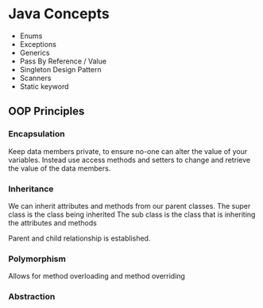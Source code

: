 # Java Concepts

- Enums
- Exceptions
- Generics
- Pass By Reference / Value
- Singleton Design Pattern
- Scanners
- Static keyword

## OOP Principles

### Encapsulation
Keep data members private, to ensure no-one can alter the value of your variables.
Instead use access methods and setters to change and retrieve the value of the data members.

### Inheritance
We can inherit attributes and methods from our parent classes.
The super class is the class being inherited
The sub class is the class that is inheriting the attributes and methods

Parent and child relationship is established.

### Polymorphism 
Allows for method overloading and method overriding 

### Abstraction 

